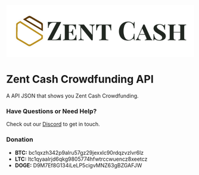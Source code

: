 ![image](https://raw.githubusercontent.com/ZentCashFoundation/brand/refs/heads/master/logo/wordmark/zentcash_wordmark_color.png)

# Zent Cash Crowdfunding API
A API JSON that shows you Zent Cash Crowdfunding.

### Have Questions or Need Help?
Check out our [Discord](https://discord.gg/tfaUE2G) to get in touch.    

### Donation 
- **BTC:** bc1qxzh342p9alru57gz29jexxlc90rdqzvzlvr6lz
- **LTC:** ltc1qyaalrjd6qkg9805774hfwtrccwuencz8xeetcz
- **DOGE:** D9M7Ef8G134iLeLP5cigvMNZ63gBZGAFJW
